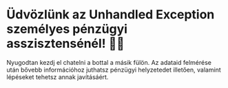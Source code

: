 # Üdvözlünk az Unhandled Exception személyes pénzügyi asszisztensénél! 🚀🤖

Nyugodtan kezdj el chatelni a bottal a másik fülön. Az adataid felmérése után bővebb információhoz juthatsz pénzügyi helyzetedet illetően, valamint lépéseket tehetsz annak javításáért.
